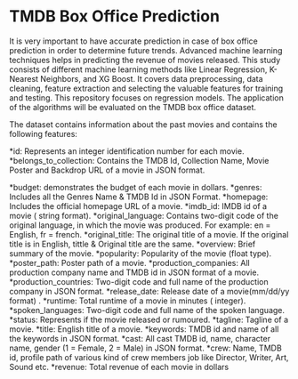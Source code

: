 # TMDB Box Office Prediction

It is very important to have accurate prediction in case of box office prediction in order to determine future trends. Advanced machine learning techniques helps in predicting the revenue of movies released. This study consists of different machine learning methods like Linear Regression, K-Nearest Neighbors, and XG Boost. It covers data preprocessing, data cleaning, feature extraction and selecting the valuable features for training and testing. This repository focuses on regression models. The application of the algorithms will be evaluated on the TMDB box office dataset.

The dataset contains information about the past movies and contains the following features:

*id: Represents an integer identification number for each movie.
*belongs_to_collection: Contains the TMDB Id, Collection Name, Movie Poster and Backdrop URL of a movie in JSON format.

*budget: demonstrates the budget of each movie in dollars.
*genres: Includes  all the Genres Name & TMDB Id in JSON Format. 
*homepage: Includes the official homepage URL of a movie.
*imdb_id: IMDB id of a movie ( string format).
*original_language: Contains two-digit code of the original language, in which the movie was produced. For example: en = English, fr = french.
*original_title: The original title of a movie. If the original title is in English,  tittle & Original title are the same.
*overview: Brief summary of the movie.
*popularity: Popularity of the movie (float type).
*poster_path: Poster path of a movie.
*production_companies: All production company name and TMDB id in JSON format of a movie.
*production_countries: Two-digit code and full name of the production company in JSON format.
*release_date: Release date of a movie(mm/dd/yy format) .
*runtime: Total runtime of a movie in minutes ( integer).
*spoken_languages: Two-digit code and full name of the spoken language.
*status: Represents if the movie released or rumoured.
*tagline: Tagline of a movie.
*title: English title of a movie.
*keywords: TMDB id and name of all the keywords in JSON format.
*cast: All cast TMDB id, name, character name, gender (1 = Female, 2 = Male) in JSON format.
*crew: Name, TMDB id, profile path of various kind of crew members job like Director, Writer, Art, Sound etc.
*revenue: Total revenue of each  movie in dollars

